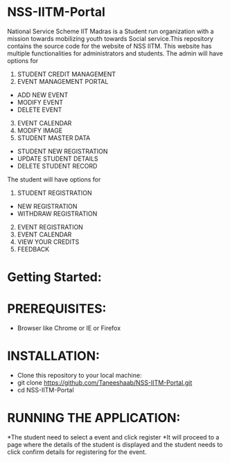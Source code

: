 # NSS-IITM-Portal
National Service Scheme IIT Madras is a Student run organization with a mission towards mobilizing youth towards Social service.This repository contains the source code for the website of NSS IITM. This website has multiple functionalities for administrators and students.
The admin will have options for 
1. STUDENT CREDIT MANAGEMENT
2. EVENT MANAGEMENT PORTAL
  *	  ADD NEW EVENT
  *	  MODIFY EVENT
  *	  DELETE EVENT
3. EVENT CALENDAR
4. MODIFY IMAGE
5. STUDENT MASTER DATA
*	STUDENT NEW REGISTRATION
*	UPDATE STUDENT DETAILS
*	DELETE STUDENT RECORD
  
The student will have options for
1. STUDENT REGISTRATION
*	NEW REGISTRATION
*	WITHDRAW REGISTRATION
2. EVENT REGISTRATION
3. EVENT CALENDAR
4. VIEW YOUR CREDITS
5. FEEDBACK

#  Getting Started:

# PREREQUISITES:
* Browser like Chrome or IE or Firefox

# INSTALLATION:
* Clone this repository to your local machine:
* git clone https://github.com/Taneeshaab/NSS-IITM-Portal.git 
* cd NSS-IITM-Portal

# RUNNING THE APPLICATION:
*The student need to select a event and click register
*It will proceed to a page where the details of the student is displayed and the student needs to click confirm details for registering for the event.







